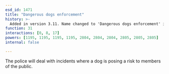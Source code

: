 ```yaml
---
esd_id: 1471
title: "Dangerous dogs enforcement"
history: >-
  Added in version 3.11. Name changed to 'Dangerous dogs enforcement' in version 4.00.
function: 31
interactions: [0, 8, 17]
powers: [1195, 1195, 1195, 1195, 2804, 2804, 2804, 2805, 2805, 2805]
internal: false

---
```


The police will deal with incidents where a dog is posing a risk to members of the public.

